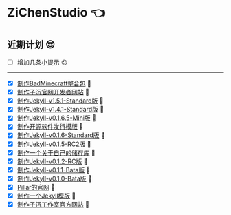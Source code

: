 # ZiChenStudio 👈

## 近期计划 😎
- [ ] 增加几条小提示 😕

---
- [x] [制作BadMinecraft整合包](https://github.com/ZiChenStudio/BADmcpack) 🎉
- [x] [制作子沉官网开发者网站](https://zcsdev.netlify.app/) 🎉
- [x] [制作Jekyll-v1.5.1-Standard版](https://github.com/ZiChenStudio/Efficiency_jekyll_theme) 🎉
- [x] [制作Jekyll-v1.4.1-Standard版](https://github.com/ZiChenStudio/Efficiency_jekyll_theme) 🎉
- [x] [制作Jekyll-v0.1.6.5-Mini版](https://github.com/ZiChenStudio/Efficiency_jekyll_theme) 🎉
- [x] [制作开源软件发行模版](https://github.com/ZiChenStudio/software-template) 🎉
- [x] [制作Jekyll-v0.1.6-Standard版](https://github.com/ZiChenStudio/Efficiency_jekyll_theme) 🎉
- [x] [制作Jekyll-v0.1.5-RC2版](https://github.com/ZiChenStudio/Efficiency_jekyll_theme) 🎉
- [x] [制作一个关于自己的储存库](https://github.com/ZiChenStudio/zichenstudio) 🎉
- [x] [制作Jekyll-v0.1.2-RC版](https://github.com/ZiChenStudio/Efficiency_jekyll_theme) 🎉
- [x] [制作Jekyll-v0.1.1-Bata版](https://github.com/ZiChenStudio/Efficiency_jekyll_theme) 🎉
- [x] [制作Jekyll-v0.1.0-Bata版](https://github.com/ZiChenStudio/Efficiency_jekyll_theme) 🎉
- [x] [Pillar的官网](https://github.com/ZiChenStudio/pillar) 🎉
- [x] [制作一个Jekyll模版](https://github.com/ZiChenStudio/Efficiency_jekyll_theme) 🎉
- [x] [制作子沉工作室官方网站](https://github.com/ZiChenStudio/zichenstudioweb) 🎉
